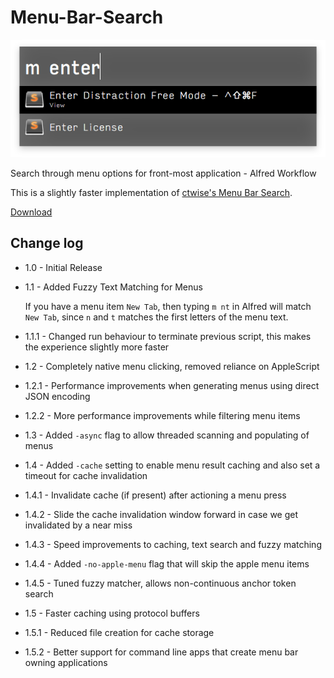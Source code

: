 # Menu-Bar-Search

![logo](menu-search.png)

Search through menu options for front-most application - Alfred Workflow

This is a slightly faster implementation of [ctwise's Menu Bar Search](https://www.alfredforum.com/topic/1993-menu-search/).

[Download](https://github.com/BenziAhamed/Menu-Bar-Search/raw/master/Menu%20Bar%20Search.alfredworkflow)


## Change log
- 1.0 - Initial Release
- 1.1 - Added Fuzzy Text Matching for Menus

  If you have a menu item `New Tab`, then typing `m nt` in Alfred will match `New Tab`, since `n` and `t` matches the first letters of the menu text.

- 1.1.1 - Changed run behaviour to terminate previous script, this makes the experience slightly more faster
- 1.2 - Completely native menu clicking, removed reliance on AppleScript
- 1.2.1 - Performance improvements when generating menus using direct JSON encoding
- 1.2.2 - More performance improvements while filtering menu items
- 1.3 - Added `-async` flag to allow threaded scanning and populating of menus
- 1.4 - Added `-cache` setting to enable menu result caching and also set a timeout for cache invalidation
- 1.4.1 - Invalidate cache (if present) after actioning a menu press
- 1.4.2 - Slide the cache invalidation window forward in case we get invalidated by a near miss
- 1.4.3 - Speed improvements to caching, text search and fuzzy matching
- 1.4.4 - Added `-no-apple-menu` flag that will skip the apple menu items
- 1.4.5 - Tuned fuzzy matcher, allows non-continuous anchor token search
- 1.5 - Faster caching using protocol buffers
- 1.5.1 - Reduced file creation for cache storage
- 1.5.2 - Better support for command line apps that create menu bar owning applications
